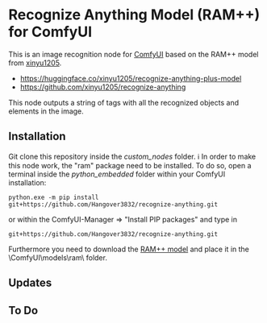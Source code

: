 # Recognize Anything Model (RAM++) for ComfyUI

This is an image recognition node for [ComfyUI](https://github.com/comfyanonymous/ComfyUI) based on the RAM++ model from [xinyu1205](https://huggingface.co/xinyu1205).

* https://huggingface.co/xinyu1205/recognize-anything-plus-model
* https://github.com/xinyu1205/recognize-anything

This node outputs a string of tags with all the recognized objects and elements in the image.

## Installation

Git clone this repository inside the *custom_nodes* folder.
ℹ️ In order to make this node work, the "ram" package need to be installed. To do so, open a terminal inside the *python_embedded* folder within your ComfyUI installation:

```
python.exe -m pip install git+https://github.com/Hangover3832/recognize-anything.git
```

or within the ComfyUI-Manager => "Install PIP packages" and type in

```
git+https://github.com/Hangover3832/recognize-anything.git
```

Furthermore you need to download the [RAM++ model](https://huggingface.co/xinyu1205/recognize-anything-plus-model/resolve/main/ram_plus_swin_large_14m.pth) and place it in the \ComfyUI\models\ram\ folder.

## Updates

## To Do
